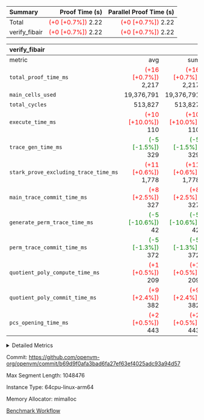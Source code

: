 | Summary | Proof Time (s) | Parallel Proof Time (s) |
|:---|---:|---:|
| Total | <span style='color: red'>(+0 [+0.7%])</span> 2.22 | <span style='color: red'>(+0 [+0.7%])</span> 2.22 |
| verify_fibair | <span style='color: red'>(+0 [+0.7%])</span> 2.22 | <span style='color: red'>(+0 [+0.7%])</span> 2.22 |


| verify_fibair |||||
|:---|---:|---:|---:|---:|
|metric|avg|sum|max|min|
| `total_proof_time_ms ` | <span style='color: red'>(+16 [+0.7%])</span> 2,217 | <span style='color: red'>(+16 [+0.7%])</span> 2,217 | <span style='color: red'>(+16 [+0.7%])</span> 2,217 | <span style='color: red'>(+16 [+0.7%])</span> 2,217 |
| `main_cells_used     ` |  19,376,791 |  19,376,791 |  19,376,791 |  19,376,791 |
| `total_cycles        ` |  513,827 |  513,827 |  513,827 |  513,827 |
| `execute_time_ms     ` | <span style='color: red'>(+10 [+10.0%])</span> 110 | <span style='color: red'>(+10 [+10.0%])</span> 110 | <span style='color: red'>(+10 [+10.0%])</span> 110 | <span style='color: red'>(+10 [+10.0%])</span> 110 |
| `trace_gen_time_ms   ` | <span style='color: green'>(-5 [-1.5%])</span> 329 | <span style='color: green'>(-5 [-1.5%])</span> 329 | <span style='color: green'>(-5 [-1.5%])</span> 329 | <span style='color: green'>(-5 [-1.5%])</span> 329 |
| `stark_prove_excluding_trace_time_ms` | <span style='color: red'>(+11 [+0.6%])</span> 1,778 | <span style='color: red'>(+11 [+0.6%])</span> 1,778 | <span style='color: red'>(+11 [+0.6%])</span> 1,778 | <span style='color: red'>(+11 [+0.6%])</span> 1,778 |
| `main_trace_commit_time_ms` | <span style='color: red'>(+8 [+2.5%])</span> 327 | <span style='color: red'>(+8 [+2.5%])</span> 327 | <span style='color: red'>(+8 [+2.5%])</span> 327 | <span style='color: red'>(+8 [+2.5%])</span> 327 |
| `generate_perm_trace_time_ms` | <span style='color: green'>(-5 [-10.6%])</span> 42 | <span style='color: green'>(-5 [-10.6%])</span> 42 | <span style='color: green'>(-5 [-10.6%])</span> 42 | <span style='color: green'>(-5 [-10.6%])</span> 42 |
| `perm_trace_commit_time_ms` | <span style='color: green'>(-5 [-1.3%])</span> 372 | <span style='color: green'>(-5 [-1.3%])</span> 372 | <span style='color: green'>(-5 [-1.3%])</span> 372 | <span style='color: green'>(-5 [-1.3%])</span> 372 |
| `quotient_poly_compute_time_ms` | <span style='color: red'>(+1 [+0.5%])</span> 209 | <span style='color: red'>(+1 [+0.5%])</span> 209 | <span style='color: red'>(+1 [+0.5%])</span> 209 | <span style='color: red'>(+1 [+0.5%])</span> 209 |
| `quotient_poly_commit_time_ms` | <span style='color: red'>(+9 [+2.4%])</span> 382 | <span style='color: red'>(+9 [+2.4%])</span> 382 | <span style='color: red'>(+9 [+2.4%])</span> 382 | <span style='color: red'>(+9 [+2.4%])</span> 382 |
| `pcs_opening_time_ms ` | <span style='color: red'>(+2 [+0.5%])</span> 443 | <span style='color: red'>(+2 [+0.5%])</span> 443 | <span style='color: red'>(+2 [+0.5%])</span> 443 | <span style='color: red'>(+2 [+0.5%])</span> 443 |



<details>
<summary>Detailed Metrics</summary>

|  | verify_program_compile_ms | total_cells | stark_prove_excluding_trace_time_ms | quotient_poly_compute_time_ms | quotient_poly_commit_time_ms | perm_trace_commit_time_ms | pcs_opening_time_ms | main_trace_commit_time_ms |
| --- | --- | --- | --- | --- | --- | --- | --- |
|  | 5 | 65,536 | 62 | 2 | 13 | 0 | 32 | 13 | 

| air_name | rows | quotient_deg | main_cols | interactions | constraints | cells |
| --- | --- | --- | --- | --- | --- | --- |
| AccessAdapterAir<2> |  | 4 |  | 5 | 12 |  | 
| AccessAdapterAir<4> |  | 4 |  | 5 | 12 |  | 
| AccessAdapterAir<8> |  | 4 |  | 5 | 12 |  | 
| FibonacciAir | 32,768 | 1 | 2 |  | 5 | 65,536 | 
| FriReducedOpeningAir |  | 4 |  | 31 | 53 |  | 
| NativePoseidon2Air<BabyBearParameters>, 1> |  | 4 |  | 176 | 590 |  | 
| PhantomAir |  | 4 |  | 3 | 4 |  | 
| ProgramAir |  | 1 |  | 1 | 4 |  | 
| VariableRangeCheckerAir |  | 1 |  | 1 | 4 |  | 
| VmAirWrapper<BranchNativeAdapterAir, BranchEqualCoreAir<1> |  | 2 |  | 11 | 23 |  | 
| VmAirWrapper<JalNativeAdapterAir, JalCoreAir> |  | 4 |  | 7 | 6 |  | 
| VmAirWrapper<NativeAdapterAir<2, 0>, PublicValuesCoreAir> |  | 4 |  | 11 | 22 |  | 
| VmAirWrapper<NativeAdapterAir<2, 1>, FieldArithmeticCoreAir> |  | 4 |  | 15 | 23 |  | 
| VmAirWrapper<NativeLoadStoreAdapterAir<1>, NativeLoadStoreCoreAir<1> |  | 4 |  | 15 | 20 |  | 
| VmAirWrapper<NativeLoadStoreAdapterAir<4>, NativeLoadStoreCoreAir<4> |  | 4 |  | 15 | 20 |  | 
| VmAirWrapper<NativeVectorizedAdapterAir<4>, FieldExtensionCoreAir> |  | 4 |  | 15 | 23 |  | 
| VmConnectorAir |  | 4 |  | 3 | 8 |  | 
| VolatileBoundaryAir |  | 4 |  | 4 | 16 |  | 

| group | trace_gen_time_ms | total_proof_time_ms | total_cycles | total_cells | stark_prove_excluding_trace_time_ms | quotient_poly_compute_time_ms | quotient_poly_commit_time_ms | perm_trace_commit_time_ms | pcs_opening_time_ms | main_trace_commit_time_ms | main_cells_used | generate_perm_trace_time_ms | execute_time_ms |
| --- | --- | --- | --- | --- | --- | --- | --- | --- | --- | --- | --- | --- | --- |
| verify_fibair | 329 | 2,217 | 513,827 | 50,170,008 | 1,778 | 209 | 382 | 372 | 443 | 327 | 19,376,791 | 42 | 110 | 

| group | air_name | rows | prep_cols | perm_cols | main_cols | cells |
| --- | --- | --- | --- | --- | --- | --- |
| verify_fibair | AccessAdapterAir<2> | 65,536 |  | 16 | 11 | 1,769,472 | 
| verify_fibair | AccessAdapterAir<4> | 32,768 |  | 16 | 13 | 950,272 | 
| verify_fibair | AccessAdapterAir<8> | 128 |  | 16 | 17 | 4,224 | 
| verify_fibair | FriReducedOpeningAir | 1,024 |  | 36 | 26 | 63,488 | 
| verify_fibair | NativePoseidon2Air<BabyBearParameters>, 1> | 16,384 |  | 356 | 399 | 12,369,920 | 
| verify_fibair | PhantomAir | 16,384 |  | 8 | 6 | 229,376 | 
| verify_fibair | ProgramAir | 8,192 |  | 8 | 10 | 147,456 | 
| verify_fibair | VariableRangeCheckerAir | 262,144 | 2 | 8 | 1 | 2,359,296 | 
| verify_fibair | VmAirWrapper<BranchNativeAdapterAir, BranchEqualCoreAir<1> | 131,072 |  | 28 | 23 | 6,684,672 | 
| verify_fibair | VmAirWrapper<JalNativeAdapterAir, JalCoreAir> | 16,384 |  | 12 | 10 | 360,448 | 
| verify_fibair | VmAirWrapper<NativeAdapterAir<2, 1>, FieldArithmeticCoreAir> | 262,144 |  | 20 | 30 | 13,107,200 | 
| verify_fibair | VmAirWrapper<NativeLoadStoreAdapterAir<1>, NativeLoadStoreCoreAir<1> | 131,072 |  | 36 | 25 | 7,995,392 | 
| verify_fibair | VmAirWrapper<NativeLoadStoreAdapterAir<4>, NativeLoadStoreCoreAir<4> | 16,384 |  | 36 | 34 | 1,146,880 | 
| verify_fibair | VmAirWrapper<NativeVectorizedAdapterAir<4>, FieldExtensionCoreAir> | 8,192 |  | 20 | 40 | 491,520 | 
| verify_fibair | VmConnectorAir | 2 | 1 | 8 | 4 | 24 | 
| verify_fibair | VolatileBoundaryAir | 131,072 |  | 8 | 11 | 2,490,368 | 

</details>


Commit: https://github.com/openvm-org/openvm/commit/b69d9f0afa3bad6fa27ef63ef4025adc93a94d57

Max Segment Length: 1048476

Instance Type: 64cpu-linux-arm64

Memory Allocator: mimalloc

[Benchmark Workflow](https://github.com/openvm-org/openvm/actions/runs/12966470100)

